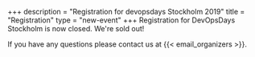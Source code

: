 +++
description = "Registration for devopsdays Stockholm 2019"
title = "Registration"
type = "new-event"
+++
Registration for DevOpsDays Stockholm is now closed. We're sold out!

If you have any questions please contact us at {{< email_organizers >}}.